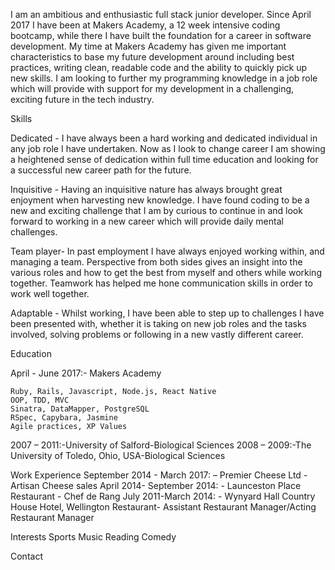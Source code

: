 I am an ambitious and enthusiastic full stack junior developer. Since April 2017 I have been at Makers Academy, a 12 week intensive coding bootcamp, while there I have built the foundation for a career in software development. My time at Makers Academy has given me important characteristics to base my future development around including best practices, writing clean, readable code and the ability to quickly pick up new skills. I am looking to further my programming knowledge in a job role which will provide with support for my development in a challenging, exciting future in the tech industry.
 
 Skills
 
 Dedicated - I have always been a hard working and dedicated individual in any job role I have undertaken. Now as I look to change career I 
 am showing a heightened sense of dedication within full time education and looking for a successful new career path for the future.
 
 Inquisitive - Having an inquisitive nature has always brought great enjoyment when harvesting new knowledge. I have found coding to be a new
 and exciting challenge that I am by curious to continue in and look forward to working in a new career which will provide daily mental challenges.
 
 Team player- In past employment I have always enjoyed working within, and managing a team. Perspective from both sides gives an insight into
 the various roles and how to get the best from myself and others while working together. Teamwork has helped me hone communication skills in
 order to work well together.
 
 Adaptable - Whilst working, I have been able to step up to challenges I have been presented with, whether it is taking on new
 job roles and the tasks involved, solving problems or following in a new vastly different career.
 
 
  Education

   April - June 2017:- Makers Academy

    Ruby, Rails, Javascript, Node.js, React Native
    OOP, TDD, MVC
    Sinatra, DataMapper, PostgreSQL
    RSpec, Capybara, Jasmine
    Agile practices, XP Values
    
 2007 – 2011:-University of Salford-Biological Sciences
 2008 – 2009:-The University of Toledo, Ohio, USA-Biological Sciences
 
 Work Experience 
September 2014 - March 2017: – Premier Cheese Ltd - Artisan Cheese sales 
April 2014- September 2014: - Launceston Place Restaurant - Chef de Rang
July 2011-March 2014: - Wynyard Hall Country House Hotel, Wellington Restaurant- Assistant Restaurant Manager/Acting Restaurant Manager

Interests
Sports 
Music 
Reading 
Comedy 

Contact
